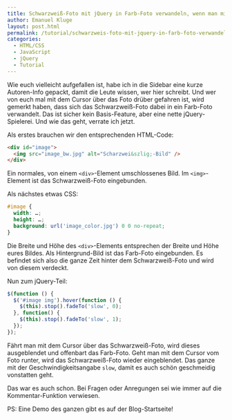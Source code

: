 ```yaml
---
title: Schwarzweiß-Foto mit jQuery in Farb-Foto verwandeln, wenn man mit dem Cursor drüberfährt
author: Emanuel Kluge
layout: post.html
permalink: /tutorial/schwarzweis-foto-mit-jquery-in-farb-foto-verwandeln-wenn-man-mit-dem-cursor-druberfahrt/
categories:
  - HTML/CSS
  - JavaScript
  - jQuery
  - Tutorial
---
```


Wie euch vielleicht aufgefallen ist, habe ich in die Sidebar eine kurze Autoren-Info gepackt, damit die Leute wissen, wer hier schreibt. Und wer von euch mal mit dem Cursor über das Foto drüber gefahren ist, wird gemerkt haben, dass sich das Schwarzweiß-Foto dabei in ein Farb-Foto verwandelt. Das ist sicher kein Basis-Feature, aber eine nette jQuery-Spielerei. Und wie das geht, verrate ich jetzt.

Als erstes brauchen wir den entsprechenden HTML-Code:

```html
<div id="image">
  <img src="image_bw.jpg" alt="Scharzwei&szlig;-Bild" />
</div>
```

Ein normales, von einem `<div>`-Element umschlossenes Bild. Im `<img>`-Element ist das Schwarzweiß-Foto eingebunden.

Als nächstes etwas CSS:

```css
#image {
  width: …;
  height: …;
  background: url('image_color.jpg') 0 0 no-repeat;
}
```

Die Breite und Höhe des `<div>`-Elements entsprechen der Breite und Höhe eures Bildes. Als Hintergrund-Bild ist das Farb-Foto eingebunden. Es befindet sich also die ganze Zeit hinter dem Schwarzweiß-Foto und wird von diesem verdeckt.

Nun zum jQuery-Teil:

```javascript
$(function () {
  $('#image img').hover(function () {
    $(this).stop().fadeTo('slow', 0);
  }, function() {
    $(this).stop().fadeTo('slow', 1);
  });
});
```

Fährt man mit dem Cursor über das Schwarzweiß-Foto, wird dieses ausgeblendet und offenbart das Farb-Foto. Geht man mit dem Cursor vom Foto runter, wird das Schwarzweiß-Foto wieder eingeblendet. Das ganze mit der Geschwindigkeitsangabe `slow`, damit es auch schön geschmeidig vonstatten geht.

Das war es auch schon. Bei Fragen oder Anregungen sei wie immer auf die Kommentar-Funktion verwiesen.

PS: Eine Demo des ganzen gibt es auf der Blog-Startseite!
